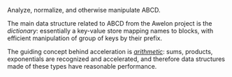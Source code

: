Analyze, normalize, and otherwise manipulate ABCD.

The main data structure related to ABCD from the Awelon project is the
*dictionary*: essentially a key-value store mapping names to blocks,
with efficient manipulation of group of keys by their prefix.

The guiding concept behind acceleration is
[*arithmetic*](http://typedefs.org): sums, products, exponentials are
recognized and accelerated, and therefore data structures made of
these types have reasonable performance.
